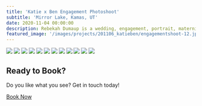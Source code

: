 ```yaml
---
title: 'Katie x Ben Engagement Photoshoot'
subtitle: 'Mirror Lake, Kamas, UT'
date: 2020-11-04 00:00:00
description: Rebekah Dumaup is a wedding, engagement, portrait, maternity, and family photographer based in Saly Lake City, Utah.
featured_image: '/images/projects/201106_katieben/engagementshoot-12.jpg'
---
```


<div class="gallery" data-columns="3">
<img src="/images/projects/201106_katieben/engagementshoot-2.jpg">
<img src="/images/projects/201106_katieben/engagementshoot-3.jpg">
<img src="/images/projects/201106_katieben/engagementshoot-4.jpg">
<img src="/images/projects/201106_katieben/engagementshoot-5.jpg">
<img src="/images/projects/201106_katieben/engagementshoot-6.jpg">
<img src="/images/projects/201106_katieben/engagementshoot-7.jpg">
<img src="/images/projects/201106_katieben/engagementshoot-8.jpg">
<img src="/images/projects/201106_katieben/engagementshoot.jpg">
<img src="/images/projects/201106_katieben/engagementshoot-9.jpg">
<img src="/images/projects/201106_katieben/engagementshoot-10.jpg">
<img src="/images/projects/201106_katieben/engagementshoot-12.jpg">
<img src="/images/projects/201106_katieben/engagementshoot-11.jpg">
</div>

## Ready to Book?

Do you like what you see? Get in touch today!

<a href="/contact" class="button button--large">Book Now</a>
